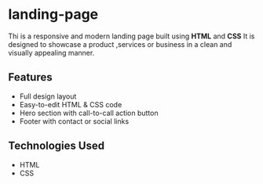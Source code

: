 # landing-page
Thi is a responsive and modern landing page built using
**HTML** and **CSS**
It is designed to showcase a product ,services or business in a clean and visually appealing manner.

## Features
- Full design layout
- Easy-to-edit HTML & CSS code
- Hero section with call-to-call action button
- Footer with contact or social links

 ## Technologies Used
 - HTML
 - CSS
